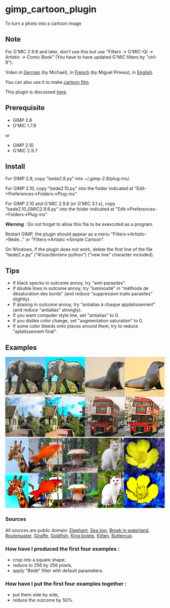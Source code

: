 # gimp_cartoon_plugin
To turn a photo into a cartoon image

## Note
For G'MIC 2.9.8 and later, don't use this but use "Filters -> G'MIC-Qt -> Artistic -> Comic Book" (You have to have updated G'MIC filters by "ctrl-R").

Video in [German](https://www.youtube.com/watch?v=YGjcfiL1WpY) (by Michael), in [French](https://www.youtube.com/watch?v=v9awRDuzDrk) (by Miguel Pineau), in [English](https://www.youtube.com/watch?v=s_wjVWi76Ow).

You can also use it to make [cartoon film](https://www.youtube.com/watch?v=NS5Ih8ywboI).

This plugin is discussed [here](http://gimpchat.com/viewtopic.php?f=11&t=19335).

## Prerequisite
- GIMP 2.8
- G'MIC 1.7.9

or
- GIMP 2.10
- G'MIC 2.9.7

## Install
For GIMP 2.8, copy "bede2.8.py" into ~/.gimp-2.8/plug-ins/.

For GIMP 2.10, copy "bede2.10.py" into the folder indicated at "Edit->Preferences->Folders->Plug-ins".

For GIMP 2.10 and G'MIC 2.9.8 (or G'MIC 3.1.x), copy "bede2.10_GMIC2.9.8.py" into the folder indicated at "Edit->Preferences->Folders->Plug-ins".

***Warning*** : Do not forget to allow this file to be exexcuted as a program.

Restart GIMP, the plugin should appear as a menu "Filters->Artistic->Bédé..." or "Filters->Artistic->Simple Cartoon".

On Windows, if the plugin does not work, delete the first line of the file "bede2.x.py" ("#!/usr/bin/env python") ("new line" character included).

## Tips
- If black specks in outcome annoy, try "anti-parasites".
- If double lines in outcome annoy, try "luminosité" in "méthode de désaturation des bords" (and reduce "suppression traits parasites" slightly).
- If aliasing in outcome annoy, try "antialias à chaque applatissement" (and reduce "antialias" strongly).
- If you want computer style line, set "antialias" to 0.
- If you dislike color change, set "augmentation saturation" to 0.
- If some color bleeds onto places around them, try to reduce "aplatissement final".

## Examples
![Examples](https://raw.githubusercontent.com/cl4cnam/gimp_cartoon_plugin/main/exemples/ExemplesBede2.png)
![Examples](https://raw.githubusercontent.com/cl4cnam/gimp_cartoon_plugin/main/exemples/example.jpg)

### Sources
All sources are public domain: [Elephant](https://fr.wikipedia.org/wiki/Fichier:Elephants_at_Etosha_National_Park03.JPG), [Sea lion](https://fr.wikipedia.org/wiki/Fichier:New_Zealand_Sea_Lion.jpg), [Broek in waterland](https://fr.wikipedia.org/wiki/Fichier:Broek_in_waterland_077.JPG), [Routemaster](https://fr.wikipedia.org/wiki/Fichier:Routemaster.JPG), [Giraffe](https://www.wpclipart.com/animals/G/giraffe/giraffe_photo.jpg.html), [Goldfish](https://www.wpclipart.com/animals/aquatic/fish/G/goldfish/Goldfish_photo_2.jpg.html), [King bolete](https://wpclipart.com/plants/mushroom/mushroom_photos/King_Boletus__Boletus_edulis.jpg.html), [Kitten](https://www.wpclipart.com/animals/cats/cat_photos/kitten_white_sitting.jpg.html), [Buttercup](https://www.wpclipart.com/plants/flowers/_B/buttercup/photos/Ranunculus_gramineus_blossom.jpg.html).

### How have I produced the first four examples :
- crop into a square shape,
- reduce to 256 by 256 pixels,
- apply "Bédé" filter with default parameters.

### How have I put the first four examples together :
- put them side by side,
- reduce the outcome by 50%.
